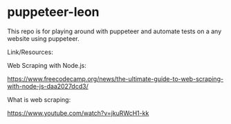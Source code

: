 # puppeteer-leon

This repo is for playing around with puppeteer and automate tests on a any website using puppeteer. 

Link/Resources:

Web Scraping with Node.js:

https://www.freecodecamp.org/news/the-ultimate-guide-to-web-scraping-with-node-js-daa2027dcd3/

What is web scraping:

https://www.youtube.com/watch?v=jkuRWcH1-kk
